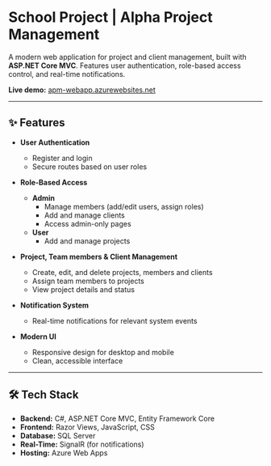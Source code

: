 # School Project | Alpha Project Management

A modern web application for project and client management, built with **ASP.NET Core MVC**. Features user authentication, role-based access control, and real-time notifications.

**Live demo:** [apm-webapp.azurewebsites.net](https://apm-webapp.azurewebsites.net)

---

## ✨ Features

- **User Authentication**
  - Register and login
  - Secure routes based on user roles

- **Role-Based Access**
  - **Admin**
    - Manage members (add/edit users, assign roles)
    - Add and manage clients
    - Access admin-only pages
  - **User**
    - Add and manage projects

- **Project, Team members & Client Management**
  - Create, edit, and delete projects, members and clients
  - Assign team members to projects
  - View project details and status

- **Notification System**
  - Real-time notifications for relevant system events

- **Modern UI**
  - Responsive design for desktop and mobile
  - Clean, accessible interface

---

## 🛠 Tech Stack

- **Backend:** C#, ASP.NET Core MVC, Entity Framework Core
- **Frontend:** Razor Views, JavaScript, CSS
- **Database:** SQL Server
- **Real-Time:** SignalR (for notifications)
- **Hosting:** Azure Web Apps
